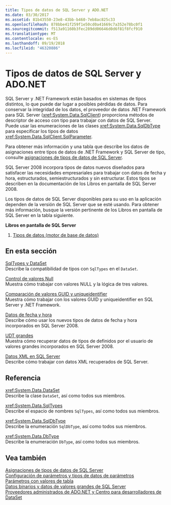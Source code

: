 ```yaml
---
title: Tipos de datos de SQL Server y ADO.NET
ms.date: 03/30/2017
ms.assetid: 81b43550-23e8-43bb-b460-7eb8ac825c33
ms.openlocfilehash: 878bbe41f259f1e50cd0a41669c7a352e78bc0f1
ms.sourcegitcommit: f513a91160b3fec289dd06646d0d6f81f8fcf910
ms.translationtype: MT
ms.contentlocale: es-ES
ms.lasthandoff: 09/19/2018
ms.locfileid: "46320886"
---
```

# <a name="sql-server-data-types-and-adonet"></a>Tipos de datos de SQL Server y ADO.NET
SQL Server y .NET Framework están basados en sistemas de tipos distintos, lo que puede dar lugar a posibles pérdidas de datos. Para conservar la integridad de los datos, el proveedor de datos .NET Framework para SQL Server (<xref:System.Data.SqlClient>) proporciona métodos de descriptor de acceso con tipo para trabajar con datos de SQL Server. Puede usar las enumeraciones de las clases <xref:System.Data.SqlDbType> para especificar los tipos de datos <xref:System.Data.SqlClient.SqlParameter>.  
  
 Para obtener más información y una tabla que describe los datos de asignaciones entre tipos de datos de .NET Framework y SQL Server de tipo, consulte [asignaciones de tipos de datos de SQL Server](../../../../../docs/framework/data/adonet/sql-server-data-type-mappings.md).  
  
 SQL Server 2008 incorpora tipos de datos nuevos diseñados para satisfacer las necesidades empresariales para trabajar con datos de fecha y hora, estructurados, semiestructurados y sin estructurar. Estos tipos se describen en la documentación de los Libros en pantalla de SQL Server 2008.  
  
 Los tipos de datos de SQL Server disponibles para su uso en la aplicación dependen de la versión de SQL Server que se esté usando. Para obtener más información, busque la versión pertinente de los Libros en pantalla de SQL Server en la tabla siguiente.  
  
 **Libros en pantalla de SQL Server**  
  
1.  [Tipos de datos (motor de base de datos)](https://go.microsoft.com/fwlink/?LinkID=107468)  
  
## <a name="in-this-section"></a>En esta sección  
 [SqlTypes y DataSet](../../../../../docs/framework/data/adonet/sql/sqltypes-and-the-dataset.md)  
 Describe la compatibilidad de tipos con `SqlTypes` en el `DataSet`.  
  
 [Control de valores Null](../../../../../docs/framework/data/adonet/sql/handling-null-values.md)  
 Muestra cómo trabajar con valores NULL y la lógica de tres valores.  
  
 [Comparación de valores GUID y uniqueidentifier](../../../../../docs/framework/data/adonet/sql/comparing-guid-and-uniqueidentifier-values.md)  
 Muestra cómo trabajar con los valores GUID y uniqueidentifier en SQL Server y .NET Framework.  
  
 [Datos de fecha y hora](../../../../../docs/framework/data/adonet/sql/date-and-time-data.md)  
 Describe cómo usar los nuevos tipos de datos de fecha y hora incorporados en SQL Server 2008.  
  
 [UDT grandes](../../../../../docs/framework/data/adonet/sql/large-udts.md)  
 Muestra cómo recuperar datos de tipos de definidos por el usuario de valores grandes incorporados en SQL Server 2008.  
  
 [Datos XML en SQL Server](../../../../../docs/framework/data/adonet/sql/xml-data-in-sql-server.md)  
 Describe cómo trabajar con datos XML recuperados de SQL Server.  
  
## <a name="reference"></a>Referencia  
 <xref:System.Data.DataSet>  
 Describe la clase `DataSet`, así como todos sus miembros.  
  
 <xref:System.Data.SqlTypes>  
 Describe el espacio de nombres `SqlTypes`, así como todos sus miembros.  
  
 <xref:System.Data.SqlDbType>  
 Describe la enumeración `SqlDbType`, así como todos sus miembros.  
  
 <xref:System.Data.DbType>  
 Describe la enumeración `DbType`, así como todos sus miembros.  
  
## <a name="see-also"></a>Vea también  
 [Asignaciones de tipos de datos de SQL Server](../../../../../docs/framework/data/adonet/sql-server-data-type-mappings.md)  
 [Configuración de parámetros y tipos de datos de parámetros](../../../../../docs/framework/data/adonet/configuring-parameters-and-parameter-data-types.md)  
 [Parámetros con valores de tabla](../../../../../docs/framework/data/adonet/sql/table-valued-parameters.md)  
 [Datos binarios y datos de valores grandes de SQL Server](../../../../../docs/framework/data/adonet/sql/sql-server-binary-and-large-value-data.md)  
 [Proveedores administrados de ADO.NET y Centro para desarrolladores de DataSet](https://go.microsoft.com/fwlink/?LinkId=217917)
